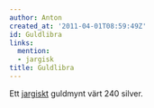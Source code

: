 ```yaml
---
author: Anton
created_at: '2011-04-01T08:59:49Z'
id: Guldlibra
links:
  mention:
  - jargisk
title: Guldlibra
---
```


Ett [jargiskt] guldmynt värt 240 silver.

  [jargiskt]: jargisk
